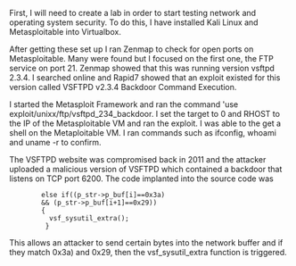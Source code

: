 First, I will need to create a lab in order to start testing network and operating system security. To do this, I have installed Kali Linux and Metasploitable into Virtualbox. 

After getting these set up I ran Zenmap to check for open ports on Metasploitable. Many were found but I focused on the first one, the FTP service on port 21. Zenmap showed that this was running version vsftpd 2.3.4. I searched online and Rapid7 showed that an exploit existed for this version called VSFTPD v2.3.4 Backdoor Command Execution. 

I started the Metasploit Framework and ran the command 'use exploit/unixx/ftp/vsftpd_234_backdoor. I set the target to 0 and RHOST to the IP of the Metasploitable VM and ran the exploit. I was able to the get a shell on the Metaploitable VM. I ran commands such as ifconfig, whoami and uname -r to confirm. 

The VSFTPD website was compromised back in 2011 and the attacker uploaded a malicious version of VSFTPD which contained a backdoor that listens on TCP port 6200. The code implanted into the source code was

            else if((p_str->p_buf[i]==0x3a)
            && (p_str->p_buf[i+1]==0x29))
            {
              vsf_sysutil_extra();
             }
This allows an attacker to send certain bytes into the network buffer and if they match 0x3a) and 0x29, then the vsf_sysutil_extra function is triggered. 

